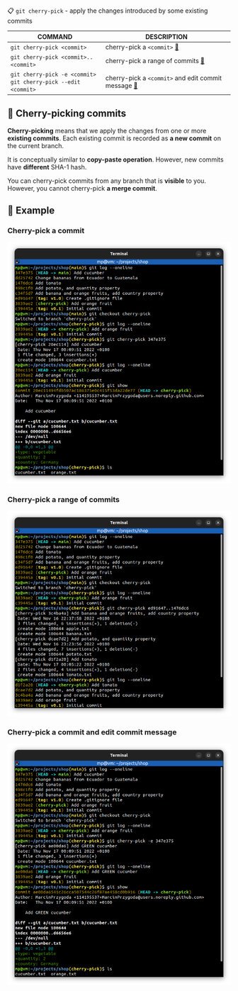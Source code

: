 📋 `git cherry-pick` - apply the changes introduced by some existing commits

| COMMAND                                                              | DESCRIPTION                                                                                         |
| -------------------------------------------------------------------- | --------------------------------------------------------------------------------------------------- |
| `git cherry-pick <commit>`                                           | cherry-pick a `<commit>` [🔗](#cherry-pick-a-commit)                                                 |
| `git cherry-pick <commit>..<commit>`                                 | cherry-pick a range of commits [🔗](#cherry-pick-a-range-of-commits)                                 |
| `git cherry-pick -e <commit>`<br />`git cherry-pick --edit <commit>` | cherry-pick a `<commit>` and edit commit message [🔗](#cherry-pick-a-commit-and-edit-commit-message) |

## 📌 Cherry-picking commits

**Cherry-picking** means that we apply the changes from one or more **existing commits**. Each existing commit is recorded as **a new commit** on the current branch.

It is conceptually similar to **copy-paste operation**. However, new commits have **different** SHA-1 hash.

You can cherry-pick commits from any branch that is **visible** to you. However, you cannot cherry-pick **a merge commit**.

## 📌 Example

### Cherry-pick a commit

![](images/git-cherry-pick.png)

### Cherry-pick a range of commits

![](images/git-cherry-pick-range.png)

### Cherry-pick a commit and edit commit message

![](images/git-cherry-pick-edit.png)